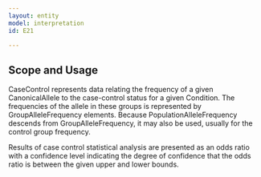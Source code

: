 ```yaml
---
layout: entity
model: interpretation
id: E21

---
```


Scope and Usage
----------------

CaseControl represents data relating the frequency of a given CanonicalAllele to the case-control status for a given Condition.   The frequencies of the allele in these groups is represented by GroupAlleleFrequency elements.   Because PopulationAlleleFrequency descends from GroupAlleleFrequency, it may also be used, usually for the control group frequency.

Results of case control statistical analysis are presented as an odds ratio with a confidence level indicating the degree of confidence that the odds ratio is between the given upper and lower bounds.
